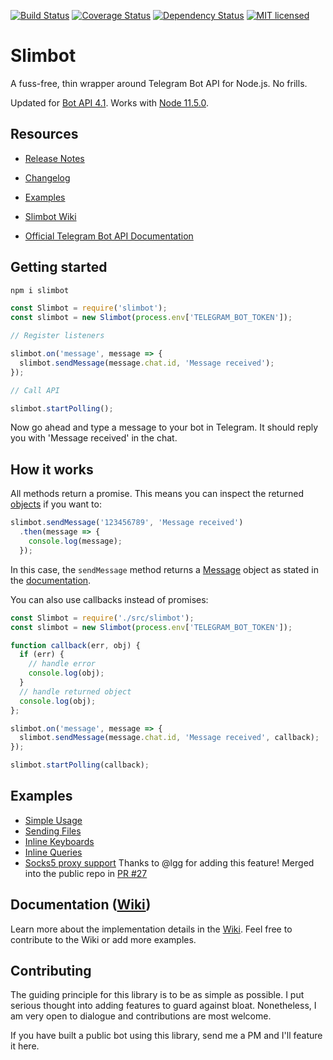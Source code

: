 [![Build Status](https://travis-ci.org/edisonchee/slimbot.svg?branch=master)](https://travis-ci.org/edisonchee/slimbot)
[![Coverage Status](https://coveralls.io/repos/github/edisonchee/slimbot/badge.svg?branch=master)](https://coveralls.io/github/edisonchee/slimbot?branch=master)
[![Dependency Status](https://david-dm.org/edisonchee/slimbot.svg)](https://david-dm.org/edisonchee/slimbot)
[![MIT licensed](https://img.shields.io/badge/license-MIT-blue.svg)](https://raw.githubusercontent.com/edisonchee/slimbot/master/LICENSE)

# Slimbot

A fuss-free, thin wrapper around Telegram Bot API for Node.js. No frills.

Updated for [Bot API 4.1](https://core.telegram.org/bots/api#august-27-2018).
Works with [Node 11.5.0](https://github.com/nodejs/node/releases/tag/v11.5.0).

## Resources
* [Release Notes](https://github.com/edisonchee/slimbot/releases)
* [Changelog](https://github.com/edisonchee/slimbot/blob/master/CHANGELOG.md)
* [Examples](https://github.com/edisonchee/slimbot/tree/master/examples)

* [Slimbot Wiki](https://github.com/edisonchee/slimbot/wiki)
* [Official Telegram Bot API Documentation](https://core.telegram.org/bots/api)

## Getting started

```javascript
npm i slimbot
```

```javascript
const Slimbot = require('slimbot');
const slimbot = new Slimbot(process.env['TELEGRAM_BOT_TOKEN']);

// Register listeners

slimbot.on('message', message => {
  slimbot.sendMessage(message.chat.id, 'Message received');
});

// Call API

slimbot.startPolling();
```

Now go ahead and type a message to your bot in Telegram. It should reply you with 'Message received' in the chat.

## How it works

All methods return a promise. This means you can inspect the returned [objects](https://core.telegram.org/bots/api#available-types) if you want to:

```javascript
slimbot.sendMessage('123456789', 'Message received')
  .then(message => {
    console.log(message);
  });
```

In this case, the ```sendMessage``` method returns a [Message](https://core.telegram.org/bots/api#message) object as stated in the [documentation](https://core.telegram.org/bots/api#sendmessage).

You can also use callbacks instead of promises:

```javascript
const Slimbot = require('./src/slimbot');
const slimbot = new Slimbot(process.env['TELEGRAM_BOT_TOKEN']);

function callback(err, obj) {
  if (err) {
    // handle error
    console.log(obj);
  }
  // handle returned object
  console.log(obj);
};

slimbot.on('message', message => {
  slimbot.sendMessage(message.chat.id, 'Message received', callback);
});

slimbot.startPolling(callback);
```

## Examples

* [Simple Usage](https://github.com/edisonchee/slimbot/blob/master/examples/simpleUsage.js)
* [Sending Files](https://github.com/edisonchee/slimbot/blob/master/examples/sendFile.js)
* [Inline Keyboards](https://github.com/edisonchee/slimbot/blob/master/examples/inlineKeyboard.js)
* [Inline Queries](https://github.com/edisonchee/slimbot/blob/master/examples/inlineQuery.js)
* [Socks5 proxy support](./examples/simpleUsageWithProxy.js) Thanks to @lgg for adding this feature! Merged into the public repo in [PR #27](https://github.com/edisonchee/slimbot/pull/27)

## Documentation ([Wiki](https://github.com/edisonchee/slimbot/wiki))

Learn more about the implementation details in the [Wiki](https://github.com/edisonchee/slimbot/wiki). Feel free to contribute to the Wiki or add more examples.

## Contributing

The guiding principle for this library is to be as simple as possible. I put serious thought into adding features to guard against bloat. Nonetheless, I am very open to dialogue and contributions are most welcome.

If you have built a public bot using this library, send me a PM and I'll feature it here.